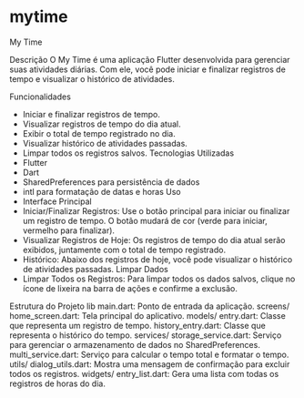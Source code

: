 # mytime

My Time

Descrição
O My Time é uma aplicação Flutter desenvolvida para gerenciar suas atividades diárias. Com ele, você pode iniciar e finalizar registros de tempo e visualizar o histórico de atividades.

Funcionalidades
  - Iniciar e finalizar registros de tempo.
  - Visualizar registros de tempo do dia atual.
  - Exibir o total de tempo registrado no dia.
  - Visualizar histórico de atividades passadas.
  - Limpar todos os registros salvos.
Tecnologias Utilizadas
  - Flutter
  - Dart
  - SharedPreferences para persistência de dados
  - intl para formatação de datas e horas
Uso
  - Interface Principal
  - Iniciar/Finalizar Registros: Use o botão principal para iniciar ou finalizar um registro de tempo. O botão mudará de cor (verde para iniciar, vermelho para     finalizar).
  - Visualizar Registros de Hoje: Os registros de tempo do dia atual serão exibidos, juntamente com o total de tempo registrado.
  - Histórico: Abaixo dos registros de hoje, você pode visualizar o histórico de atividades passadas.
Limpar Dados
  - Limpar Todos os Registros: Para limpar todos os dados salvos, clique no ícone de lixeira na barra de ações e confirme a exclusão.

Estrutura do Projeto
lib
  main.dart: Ponto de entrada da aplicação.
  screens/
    home_screen.dart: Tela principal do aplicativo.
  models/
    entry.dart: Classe que representa um registro de tempo.
    history_entry.dart: Classe que representa o histórico do tempo.
  services/
    storage_service.dart: Serviço para gerenciar o armazenamento de dados no SharedPreferences.
    multi_service.dart: Serviço para calcular o tempo total e formatar o tempo.
  utils/
    dialog_utils.dart: Mostra uma mensagem de confirmação para excluir todos os registros.
  widgets/
    entry_list.dart: Gera uma lista com todas os registros de horas do dia.

